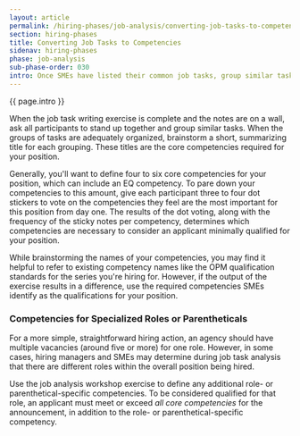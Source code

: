 ```yaml
---
layout: article
permalink: /hiring-phases/job-analysis/converting-job-tasks-to-competencies/
section: hiring-phases
title: Converting Job Tasks to Competencies
sidenav: hiring-phases
phase: job-analysis
sub-phase-order: 030
intro: Once SMEs have listed their common job tasks, group similar tasks to create your competencies.
---
```


<p class="usa-intro">
  {{ page.intro }}
</p>

When the job task writing exercise is complete and the notes are on a wall, ask all participants to stand up together and group similar tasks. When the groups of tasks are adequately organized, brainstorm a short, summarizing title for each grouping. These titles are the core competencies required for your position.

Generally, you'll want to define four to six core competencies for your position, which can include an EQ competency. To pare down your competencies to this amount, give each participant three to four dot stickers to vote on the competencies they feel are the most important for this position from day one. The results of the dot voting, along with the frequency of the sticky notes per competency, determines which competencies are necessary to consider an applicant minimally qualified for your position.

While brainstorming the names of your competencies, you may find it helpful to refer to existing competency names like the OPM qualification standards for the series you're hiring for. However, if the output of the exercise results in a difference, use the required competencies SMEs identify as the qualifications for your position.

### Competencies for Specialized Roles or Parentheticals

For a more simple, straightforward hiring action, an agency should have multiple vacancies (around five or more) for one role. However, in some cases, hiring managers and SMEs may determine during job task analysis that there are different roles within the overall position being hired.

Use the job analysis workshop exercise to define any additional role- or parenthetical-specific competencies. To be considered qualified for that role, an applicant must meet or exceed *all core competencies* for the announcement, in addition to the role- or parenthetical-specific competency.
